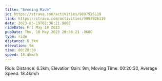 ```yaml
---
title: "Evening Ride"
id: https://strava.com/activities/9097926119
link: https://strava.com/activities/9097926119
date: 2023-05-19T02:36:21.000Z
rideDate: Fri May 19 2023
pubDate: Thu, 18 May 2023 20:36:21 -0600
type: ride
distance: 6.3km
elevation: 9m
time: 00:20:30
speed: 18.4km/h
---
```

Ride: Distance: 6.3km, Elevation Gain: 9m, Moving Time: 00:20:30, Average Speed: 18.4km/h